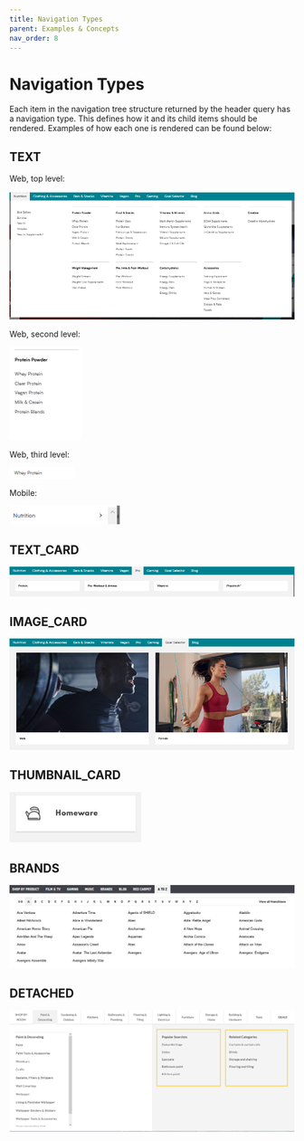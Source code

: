 ```yaml
---
title: Navigation Types
parent: Examples & Concepts
nav_order: 8
---
```


# Navigation Types

Each item in the navigation tree structure returned by the header query has a navigation type. 
This defines how it and its child items should be rendered.  Examples of how each one is rendered
can be found below:
 
## TEXT

Web, top level:

![Example of TEXT navigation](../navigation/TextTopLevel.png)

Web, second level:

![Example of TEXT navigation](../navigation/TextSecondLevel.png)

Web, third level:

![Example of TEXT navigation](../navigation/TextThirdLevel.png)

Mobile:

![Example of TEXT navigation](../navigation/TextApp.png)

## TEXT_CARD

![Example of TEXT_CARD navigation](../navigation/TextCard.png)

## IMAGE_CARD

![Example of IMAGE_CARD navigation](../navigation/ImageCard.png)

## THUMBNAIL_CARD
![Example of THUMBNAIL_CARD navigation](../navigation/ThumbnailCard.png)

## BRANDS

![Example of BRANDS navigation](../navigation/Brands.png)

## DETACHED

![Example of DETACHED navigation](../navigation/Detached.png)

